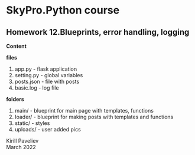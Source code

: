 # SkyPro.Python course
## Homework 12.Blueprints, error handling, logging

**Content**<br>

**files**
1. app.py - flask application
2. setting.py - global variables
3. posts.json - file with posts
4. basic.log - log file <br>

**folders**

1. main/ - blueprint for main page with templates, functions
2. loader/ - blueprint for making posts with templates and functions 
3. static/ - styles
4. uploads/ - user added pics


Kirill Paveliev\
March 2022